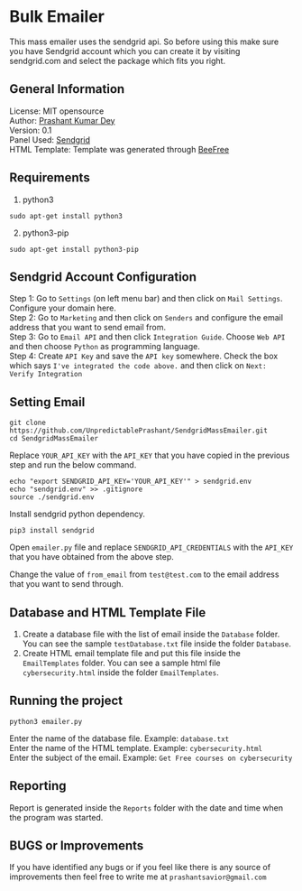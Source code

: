 # Bulk Emailer

This mass emailer uses the sendgrid api. So before using this make sure you have Sendgrid account which you can create it by visiting sendgrid.com and select the package which fits you right.<br>

## General Information
License: MIT opensource <br>
Author: <a href="https://prashantdey.in">Prashant Kumar Dey </a> <br>
Version: 0.1 <br>
Panel Used: <a href="https://sendgrid.com">Sendgrid</a> <br>
HTML Template: Template was generated through <a href="https://beefree.io/">BeeFree</a> <br>

## Requirements
1. python3 <br>
```
sudo apt-get install python3
```
2. python3-pip <br>
```
sudo apt-get install python3-pip
```

## Sendgrid Account Configuration

Step 1: Go to `Settings` (on left menu bar) and then click on `Mail Settings`. Configure your domain here. <br>
Step 2: Go to `Marketing` and then click on `Senders` and configure the email address that you want to send email from. <br>
Step 3: Go to `Email API` and then click `Integration Guide`. Choose `Web API` and then choose `Python` as programming language. <br>
Step 4: Create `API Key` and save the `API key` somewhere. Check the box which says `I've integrated the code above.` and then click on `Next: Verify Integration` <br>


## Setting Email

```
git clone https://github.com/UnpredictablePrashant/SendgridMassEmailer.git
cd SendgridMassEmailer
```

Replace `YOUR_API_KEY` with the `API_KEY` that you have copied in the previous step and run the below command.

```
echo "export SENDGRID_API_KEY='YOUR_API_KEY'" > sendgrid.env
echo "sendgrid.env" >> .gitignore
source ./sendgrid.env
```

Install sendgrid python dependency.

```
pip3 install sendgrid
```
Open `emailer.py` file and replace `SENDGRID_API_CREDENTIALS` with the `API_KEY` that you have obtained from the above step.<br>

Change the value of `from_email` from `test@test.com` to the email address that you want to send through.



## Database and HTML Template File

1. Create a database file with the list of email inside the `Database` folder. You can see the sample `testDatabase.txt` file inside the folder `Database`.
2. Create HTML email template file and put this file inside the `EmailTemplates` folder. You can see a sample html file `cybersecurity.html` inside the folder `EmailTemplates`.

## Running the project

```
python3 emailer.py
```

Enter the name of the database file. Example: `database.txt` <br>
Enter the name of the HTML template. Example: `cybersecurity.html`<br>
Enter the subject of the email. Example: `Get Free courses on cybersecurity`

## Reporting

Report is generated inside the `Reports` folder with the date and time when the program was started.

## BUGS or Improvements

If you have identified any bugs or if you feel like there is any source of improvements then feel free to write me at `prashantsavior@gmail.com`
